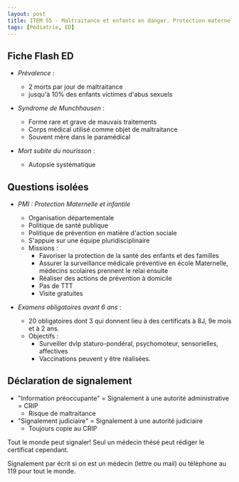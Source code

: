 ```yaml
---
layout: post
title: ITEM 55 - Maltraitance et enfants en danger. Protection maternelle et infantile
tags: [Pédiatrie, ED]
---
```

## Fiche Flash ED

- *Prévalence* :
  - 2 morts par jour de maltraitance
  - jusqu'à 10% des enfants victimes d'abus sexuels

- *Syndrome de Munchhausen* :
  - Forme rare et grave de mauvais traitements
  - Corps médical utilisé comme objet de maltraitance
  - Souvent mère dans le paramédical

- *Mort subite du nourisson* :
  - Autopsie systématique

## Questions isolées

- *PMI : Protection Maternelle et infantile*
  - Organisation départementale
  - Politique de santé publique
  - Politique de prévention en matière d'action sociale
  - S'appuie sur une équipe pluridisciplinaire
  - Missions :
    - Favoriser la protection de la santé des enfants et des familles
    - Assurer la surveillance médicale préventive en école Maternelle, médecins scolaires prennent le relai ensuite
    - Réaliser des actions de prévention à domicile
    - Pas de TTT
    - Visite gratuites

- *Examens obligatoires avant 6 ans* :
  - 20 obligatoires dont 3 qui donnent lieu à des certificats à 8J, 9e mois et à 2 ans.
  - Objectifs :
    - Surveiller dvlp staturo-pondéral, psychomoteur, sensorielles, affectives
    - Vaccinations peuvent y être réalisées.

## Déclaration de signalement

- "Information préoccupante" = Signalement à une autorité administrative = CRIP
  - Risque de maltraitance
- "Signalement judiciaire" = Signalement à une autorité judiciaire
  - Toujours copie au CRIP

Tout le monde peut signaler!
Seul un médecin thésé peut rédiger le certificat cependant.

Signalement par écrit si on est un médecin (lettre ou mail) ou téléphone au 119 pour tout le monde.
